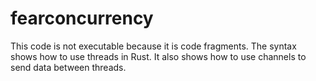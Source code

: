 # fearconcurrency
This code is not executable because it is code fragments. The syntax shows how to use threads in Rust. It also shows how to use channels to send data between threads.